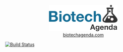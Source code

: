 <p align="center">
<a href="http://www.biotechagenda.com">
<img title="biotechagenda" alt="biotechagenda logo" src="https://raw.githubusercontent.com/marciogm/biotechagenda/master/app/assets/images/logo.png"/>
</a>
<br/>
<a href="http://www.biotechagenda.com">biotechagenda.com</a>
</p>

[![Build Status](https://travis-ci.org/marciogm/biotechagenda.svg?branch=master)](https://travis-ci.org/marciogm/biotechagenda)
